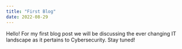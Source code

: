 ```yaml
---
title: "First Blog"
date: 2022-08-29
---
```

Hello! For my first blog post we will be discussing the ever changing IT landscape as it pertains to Cybersecurity. Stay tuned!
